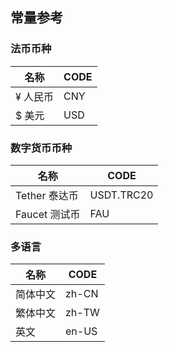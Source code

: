 ## 常量参考

### 法币币种

名称 | CODE
-|-
¥ 人民币 | CNY
$ 美元 | USD

### 数字货币币种

名称 | CODE
-|-
Tether 泰达币 | USDT.TRC20
Faucet 测试币 | FAU

### 多语言

名称 | CODE
-|-
简体中文 | zh-CN
繁体中文 | zh-TW
英文 | en-US